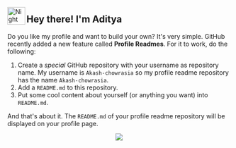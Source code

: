 <img alt="Night Coding" src="./assets/Hand%20Wave.gif" width='40' align="left"/><h2>Hey there! I'm Aditya</h2>

Do you like my profile and want to build your own? It's very simple. GitHub recently added a new feature called **Profile Readmes**. For it to work, do the following:

1. Create a *special* GitHub repository with your username as repository name. My username is `Akash-chowrasia` so my profile readme repository has the name `Akash-chowrasia`.
1. Add a `README.md` to this repository.
1. Put some cool content about yourself (or anything you want) into `README.md`.

And that's about it. The `README.md` of your profile readme repository will be displayed on your profile page. 

<head>
  <meta charset="UTF-8">
  <title>Mis Tecnologías Favoritas</title> <!-- Título de la pestaña -->
</head>

<p align="center">

  <a href="https://skillicons.dev">
    <img src="https://skillicons.dev/icons?i=git,css,discord,figma,github,html,js,linux,mysql,nextjs,nodejs,py,react,vscode,nuxtjs,kubernetes&perline=15" />
  </a>
</p>
